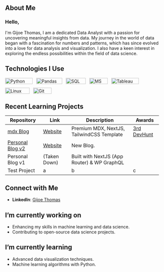 ## About Me
### Hello,
I'm Gijoe Thomas, I am a dedicated Data Analyst with a passion for uncovering meaningful insights from data. My journey in the world of data began with a fascination for numbers and patterns, which has since evolved into a love for data analysis and visualization. I also have a keen interest in exploring the endless possibilities within the field of data science.


## Technologies I Use
<div style="display: flex; flex-wrap: wrap; gap: 12px;">
  <img src="https://img.shields.io/badge/-PYTHON-000?&logo=Python" alt="Python" width="90" height="20" />
  <img src="https://img.shields.io/badge/-PANDAS-000?&logo=Pandas" alt="Pandas" width="85" height="20" />
  <img src="https://img.shields.io/badge/-MYSQL-000?&logo=MySQL" alt="SQL" width="65" height="20" />
  <img src="https://img.shields.io/badge/-EXCEL-000?&logo=MicrosoftExcel" alt="MS Excel" width="60" height="20" />
  <img src="https://img.shields.io/badge/-TABLEAU-000?&logo=Tableau" alt="Tableau" width="90" height="20" />
  <img src="https://img.shields.io/badge/-LINUX-000?&logo=Linux" alt="Linux" width="80" height="20" />
  <img src="https://img.shields.io/badge/-GIT-000?&logo=Git" alt="Git" width="60" height="20" />
</div>

## Recent Learning Projects
| Repository                                                     | Link                                                                   | Description                                        | Awards |
| -------------------------------------------------------------- | ---------------------------------------------------------------------- | -------------------------------------------------- | ------ |
| [mdx Blog](https://mdx-blog-amber.vercel.app/)                 | [Website](https://mdx-blog-amber.vercel.app/)                          |  Premium MDX, NextJS, TailwindCSS Template         | [3rd DevHunt](https://devhunt.org/tool/nextjs-mdx-blog)  |
| [Personal Blog v2](https://maxontech.io/)                      | [Website](https://maxontech.io/)                                       |  New Blog.                                         |                    |
| Personal Blog v1                                               | (Taken Down)                                                           | Built with NextJS (App Router) & WP GraphQL        |                    |
| Test Project                                  | a  |    b  | c|

## Connect with Me
- **LinkedIn**:  [Gijoe Thomas](https://www.linkedin.com/in/gijoethomas/)

## I’m currently working on
- Enhancing my skills in machine learning and data science.
- Contributing to open-source data science projects.

## I’m currently learning
- Advanced data visualization techniques.
- Machine learning algorithms with Python.

